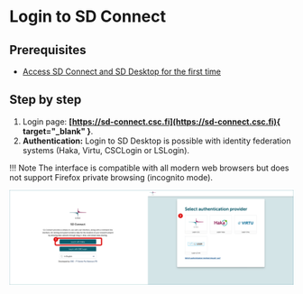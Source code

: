# Login to SD Connect

## Prerequisites
* [Access SD Connect and SD Desktop for the first time](sd-access.md#access-sd-connect-and-sd-desktop-for-the-first-time)


## Step by step

1. Login page: **[https://sd-connect.csc.fi](https://sd-connect.csc.fi){ target="_blank" }**.
2. **Authentication:** Login to SD Desktop is possible with identity federation systems (Haka, Virtu, CSCLogin or LSLogin).


!!! Note
    The interface is compatible with all modern web browsers but does not support Firefox private browsing (incognito mode).

[![SDConnect-login](images/connect/SDConnect_login.png)](images/connect/SDConnect_login.png)



